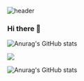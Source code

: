 ![header](https://capsule-render.vercel.app/api?soft=soft&color=auto&height=300&section=header&text=Hi%20I'm%soyeon%Lim&fontSize=45)

### Hi there 👋
![Anurag's GitHub stats](https://github-readme-stats.vercel.app/api?username=ssyy5460D&show_icons=true&theme=radical)
<!--
**ssyy5460/ssyy5460** is a ✨ _special_ ✨ repository because its `README.md` (this file) appears on your GitHub profile.

Here are some ideas to get you started:

- 🔭 I’m currently working on ...
- 🌱 I’m currently learning ...
- 👯 I’m looking to collaborate on ...
- 🤔 I’m looking for help with ...
- 💬 Ask me about ...
- 📫 How to reach me: ...
- 😄 Pronouns: ...
- ⚡ Fun fact: ...
-->
<a href="[버튼을 눌렀을 때 이동할 링크](https://img.shields.io/badge/)" target="_blank"><img src="https://img.shields.io/badge/뱃지레이블-배경색?style=뱃지모양&logo=로고&logoColor=로고색상"/></a>

![Anurag's GitHub stats](https://github-readme-stats.vercel.app/api?username=ssyy5460&show_icons=true&theme=vue)
